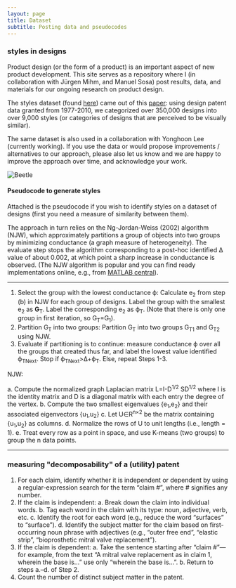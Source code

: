 ```yaml
---
layout: page
title: Dataset
subtitle: Posting data and pseudocodes
---
```


### styles in designs

Product design (or the form of a product) is an important aspect of new product development. This site serves as a repository where I (in collaboration with Jürgen Mihm, and Manuel Sosa) post results, data, and materials for our ongoing research on product design.

The styles dataset (found [here](https://drive.google.com/open?id=1s6iJnyxDbWrNXFv0RCjiLY3ubK2eIxZ7)) came out of this [paper](https://pubsonline.informs.org/doi/10.1287/mnsc.2016.2653): using design patent data granted from 1977-2010, we categorized over 350,000 designs into over 9,000 styles (or categories of designs that are perceived to be visually similar).

The same dataset is also used in a collaboration with Yonghoon Lee (currently working). If you use the data or would propose improvements / alternatives to our approach, please also let us know and we are happy to improve the approach over time, and acknowledge your work.

![Beetle](https://cdn.shopify.com/s/files/1/0101/8547/4107/products/A1dGir4nbIL._SL1500_540x.jpg)

#### Pseudocode to generate styles 
Attached is the pseudocode if you wish to identify styles on a dataset of designs (first you need a measure of similarity between them). 

The approach in turn relies on the Ng-Jordan-Weiss (2002) algorithm (NJW), which approximately partitions a group of objects into two groups by minimizing conductance (a graph measure of heterogeneity). The evaluate step stops the algorithm corresponding to a post-hoc identified Δ value of about 0.002, at which point a sharp increase in conductance is observed. (The NJW algorithm is popular and you can find ready implementations online, e.g., from [MATLAB central](https://www.mathworks.com/matlabcentral/fileexchange/44879-spectral-clustering)).  

***

1. Select the group with the lowest conductance ϕ: Calculate e<sub>2</sub> from step (b) in NJW for each group of designs. Label the group with the smallest e<sub>2</sub> as **G**<sub>T</sub>. Label the corresponding e<sub>2</sub> as ϕ<sub>T</sub>. (Note that there is only one group in first iteration, so G<sub>T</sub>=G<sub>1</sub>).
2. Partition G<sub>T</sub> into two groups: Partition G<sub>T</sub> into two groups G<sub>T1</sub> and G<sub>T2</sub>  using NJW. 
3. Evaluate if partitioning is to continue: measure conductance ϕ over all the groups that created thus far, and label the lowest value identified ϕ<sub>TNext</sub>. Stop if ϕ<sub>TNext</sub>>Δ+ϕ<sub>T</sub>. Else, repeat Steps 1-3. 

NJW:

a.	Compute the normalized graph Laplacian matrix L=I-D<sup>1/2</sup> SD<sup>1/2</sup> where I is the identity matrix and D is a diagonal matrix with each entry the degree of the vertex.
b.	Compute the two smallest eigenvalues {e<sub>1</sub>,e<sub>2</sub>} and their associated eigenvectors {u<sub>1</sub>,u<sub>2</sub>} 
c.	Let U∈R<sup>n×2</sup> be the matrix containing {u<sub>1</sub>,u<sub>2</sub>} as columns.
d.	Normalize the rows of U to unit lengths (i.e., length = 1).
e.	Treat every row as a point in space, and use K-means (two groups) to group the n data points.

***


### measuring "decomposability" of a (utility) patent


1.	For each claim, identify whether it is independent or dependent by using a regular-expression search for the term “claim #”, where # signifies any number.
2.	If the claim is independent:
a.	Break down the claim into individual words.
b.	Tag each word in the claim with its type: noun, adjective, verb, etc.
c.	Identify the root for each word (e.g., reduce the word “surfaces” to “surface”).
d.	Identify the subject matter for the claim based on first-occurring noun phrase with adjectives 
(e.g., “outer free end”, “elastic strip”, “bioprosthetic mitral valve replacement”).
3.	If the claim is dependent:
a.	Take the sentence starting after “claim #”—for example, from the text “A mitral valve replacement as in claim 1, wherein the base is…” use only “wherein the base is…”.
b.	Return to steps a.–d. of Step 2.
4.	Count the number of distinct subject matter in the patent.



